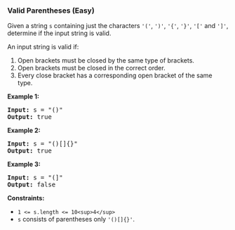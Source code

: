 ### Valid Parentheses (Easy)


Given a string `s` containing just the characters `'('`, `')'`, `'{'`, `'}'`, `'['` and `']'`, determine if the input string is valid.

An input string is valid if:

1. Open brackets must be closed by the same type of brackets.
2. Open brackets must be closed in the correct order.
3. Every close bracket has a corresponding open bracket of the same type.

**Example 1:**

<pre><strong>Input:</strong> s = "()"
<strong>Output:</strong> true
</pre>

**Example 2:**

<pre><strong>Input:</strong> s = "()[]{}"
<strong>Output:</strong> true
</pre>

**Example 3:**

<pre><strong>Input:</strong> s = "(]"
<strong>Output:</strong> false
</pre>

**Constraints:**

* `1 <= s.length <= 10<sup>4</sup>`
* `s` consists of parentheses only `'()[]{}'`.
